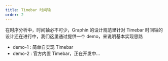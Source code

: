 ```yaml
---
title: Timebar 时间轴
order: 2
---
```


在时序分析中，时间轴必不可少，Graphin 的设计规范里针对 Timebar 时间轴的设计还在进行中，我们这里通过提供一个 demo，来说明基本实现思路

- demo-1 : 简单自实现 Timebar
- demo-2 : 官方内置 Timebar，正在开发中...
